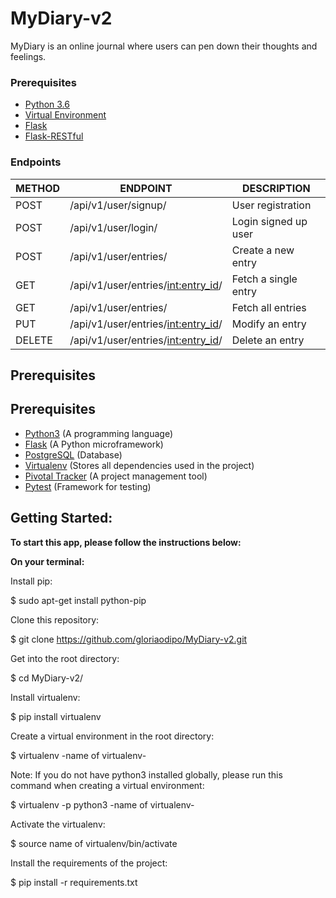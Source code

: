 # MyDiary-v2
MyDiary is an online journal where users can pen down their thoughts and feelings.

### Prerequisites

- [Python 3.6](https://www.python.org/downloads/release/python-360/)
- [Virtual Environment](https://packaging.python.org/guides/installing-using-pip-and-virtualenv/)
- [Flask](http://flask.pocoo.org/)
- [Flask-RESTful](https://flask-restful.readthedocs.io/en/latest/)

### Endpoints

| METHOD | ENDPOINT                                      | DESCRIPTION                      |
| ------ | --------------------------------------------- | -------------------------------- |
| POST   | /api/v1/user/signup/                          | User registration                |
| POST   | /api/v1/user/login/                           | Login signed up user             |
| POST   | /api/v1/user/entries/                         | Create a new entry               |
| GET    | /api/v1/user/entries/<int:entry_id>/          | Fetch a single entry             |
| GET    | /api/v1/user/entries/                         | Fetch all entries                |
| PUT    | /api/v1/user/entries/<int:entry_id>/          | Modify an entry                  |
| DELETE | /api/v1/user/entries/<int:entry_id>/          | Delete an entry                  |

## Prerequisites

## Prerequisites
- [Python3](https://www.python.org/) (A programming language)
- [Flask](http://flask.pocoo.org/) (A Python microframework)
- [PostgreSQL](https://www.postgresql.org/docs/10/static/intro-whatis.html) (Database)
- [Virtualenv](https://virtualenv.pypa.io/en/stable/) (Stores all dependencies used in the project)
- [Pivotal Tracker](www.pivotaltracker.com) (A project management tool)
- [Pytest](https://docs.pytest.org/en/latest/) (Framework for testing)


## Getting Started:

**To start this app, please follow the instructions below:**

**On your terminal:**

Install pip:

 $ sudo apt-get install python-pip

Clone this repository:

 $ git clone https://github.com/gloriaodipo/MyDiary-v2.git

Get into the root directory:

 $ cd MyDiary-v2/

Install virtualenv:

 $ pip install virtualenv

Create a virtual environment in the root directory:

 $ virtualenv -name of virtualenv-
  
 Note: If you do not have python3 installed globally, please run this command when creating a virtual environment:
 
 $ virtualenv -p python3 -name of virtualenv-

Activate the virtualenv:

 $ source name of virtualenv/bin/activate

Install the requirements of the project:

 $ pip install -r requirements.txt
